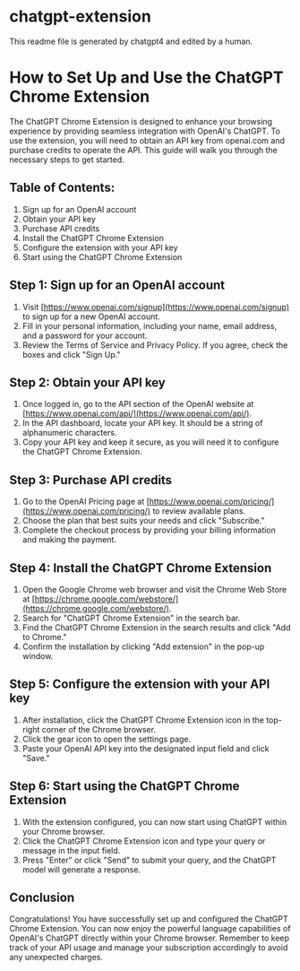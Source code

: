# chatgpt-extension

This readme file is generated by chatgpt4 and edited by a human.

How to Set Up and Use the ChatGPT Chrome Extension
==================================================

The ChatGPT Chrome Extension is designed to enhance your browsing experience by providing seamless integration with OpenAI's ChatGPT. To use the extension, you will need to obtain an API key from openai.com and purchase credits to operate the API. This guide will walk you through the necessary steps to get started.

Table of Contents:
------------------

1.  Sign up for an OpenAI account
2.  Obtain your API key
3.  Purchase API credits
4.  Install the ChatGPT Chrome Extension
5.  Configure the extension with your API key
6.  Start using the ChatGPT Chrome Extension

Step 1: Sign up for an OpenAI account
-------------------------------------

1.  Visit [https://www.openai.com/signup](https://www.openai.com/signup) to sign up for a new OpenAI account.
2.  Fill in your personal information, including your name, email address, and a password for your account.
3.  Review the Terms of Service and Privacy Policy. If you agree, check the boxes and click "Sign Up."

Step 2: Obtain your API key
---------------------------

1.  Once logged in, go to the API section of the OpenAI website at [https://www.openai.com/api/](https://www.openai.com/api/).
2.  In the API dashboard, locate your API key. It should be a string of alphanumeric characters.
3.  Copy your API key and keep it secure, as you will need it to configure the ChatGPT Chrome Extension.

Step 3: Purchase API credits
----------------------------

1.  Go to the OpenAI Pricing page at [https://www.openai.com/pricing/](https://www.openai.com/pricing/) to review available plans.
2.  Choose the plan that best suits your needs and click "Subscribe."
3.  Complete the checkout process by providing your billing information and making the payment.

Step 4: Install the ChatGPT Chrome Extension
--------------------------------------------

1.  Open the Google Chrome web browser and visit the Chrome Web Store at [https://chrome.google.com/webstore/](https://chrome.google.com/webstore/).
2.  Search for "ChatGPT Chrome Extension" in the search bar.
3.  Find the ChatGPT Chrome Extension in the search results and click "Add to Chrome."
4.  Confirm the installation by clicking "Add extension" in the pop-up window.

Step 5: Configure the extension with your API key
-------------------------------------------------

1.  After installation, click the ChatGPT Chrome Extension icon in the top-right corner of the Chrome browser.
2.  Click the gear icon to open the settings page.
3.  Paste your OpenAI API key into the designated input field and click "Save."

Step 6: Start using the ChatGPT Chrome Extension
------------------------------------------------

1.  With the extension configured, you can now start using ChatGPT within your Chrome browser.
2.  Click the ChatGPT Chrome Extension icon and type your query or message in the input field.
3.  Press "Enter" or click "Send" to submit your query, and the ChatGPT model will generate a response.

Conclusion
----------

Congratulations! You have successfully set up and configured the ChatGPT Chrome Extension. You can now enjoy the powerful language capabilities of OpenAI's ChatGPT directly within your Chrome browser. Remember to keep track of your API usage and manage your subscription accordingly to avoid any unexpected charges.

